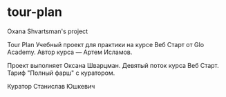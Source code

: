 # tour-plan

Oxana Shvartsman's project

Tour Plan
Учебный проект для практики на курсе Веб Старт от Glo Academy. Автор курса — Артем Исламов.

Проект выполняет
Оксана Шварцман. Девятый поток курса Веб Старт. Тариф "Полный фарш" с куратором.

Куратор
Станислав Юшкевич
